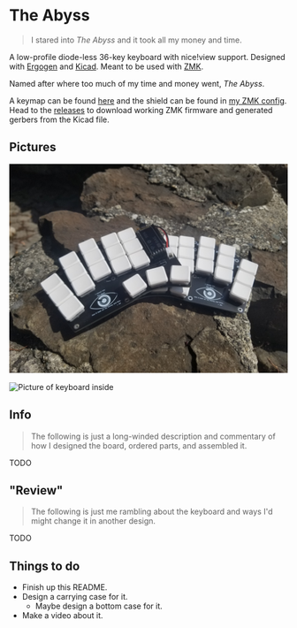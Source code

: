 # The Abyss

> I stared into *The Abyss* and it took all my money and time.

A low-profile diode-less 36-key keyboard with nice!view support.
Designed with [Ergogen](https://github.com/ergogen/ergogen) and [Kicad](https://www.kicad.org/).
Meant to be used with [ZMK](https://zmk.dev/).

Named after where too much of my time and money went, *The Abyss*.

A keymap can be found [here](https://github.com/kvietcong/zmk-config/blob/master/config/the_abyss.keymap)
and the shield can be found in [my ZMK config](https://github.com/kvietcong/zmk-config).
Head to the [releases](https://github.com/kvietcong/the-abyss/releases)
to download working ZMK firmware and generated gerbers from the Kicad file.

## Pictures
![Picture of keyboard outside](./docs/resources/outside.jpg)

![Picture of keyboard inside](./docs/resources/inside.jpg)

## Info
> The following is just a long-winded description and commentary of how I
> designed the board, ordered parts, and assembled it.

TODO

## "Review"
> The following is just me rambling about the keyboard and ways I'd might
> change it in another design.

TODO

## Things to do
- Finish up this README.
- Design a carrying case for it.
    - Maybe design a bottom case for it.
- Make a video about it.

